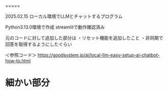 =====

2025.02.15
ローカル環境でLLMとチャットするプログラム

Python3.13.0環境で作成
streamlitで動作確認済み

元のコードに対して追加した部分は
・リセット機能を追加したこと
・非同期で回答を取得するようにしたぐらい

＜参照コード＞
https://goodsystem.jp/ai/local-llm-easy-setup-ai-chatbot-how-to.html

細かい部分
=====